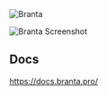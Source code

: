 <picture>
  <source media="(prefers-color-scheme: dark)" srcset="Branta/Assets/goldwhitecropped.png">
  <source media="(prefers-color-scheme: light)" srcset="Branta/Assets/goldblackcropped.jpg">
  <img alt="Branta" src="Branta/Assets/goldblackcropped.jpg">
</picture>

![Branta Screenshot](https://github.com/BrantaOps/branta-windows/assets/110685100/b2548673-3f08-46c5-8f10-428e0394e16f)


## Docs
https://docs.branta.pro/
